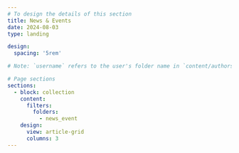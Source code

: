 ```yaml
---
# To design the details of this section
title: News & Events
date: 2024-08-03
type: landing

design:
  spacing: '5rem'

# Note: `username` refers to the user's folder name in `content/authors/`

# Page sections
sections:
  - block: collection
    content:
      filters:
        folders:
          - news_event
    design:
      view: article-grid
      columns: 3
---
```

